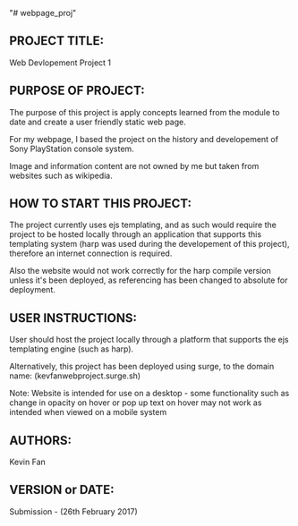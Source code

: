"# webpage_proj" 


PROJECT TITLE:
--------------------------
Web Devlopement Project 1


PURPOSE OF PROJECT:
--------------------------
The purpose of this project is apply concepts learned from the module to date and create a user friendly static web page. 

For my webpage, I based the project on the history and developement of Sony PlayStation console system.

Image and information content are not owned by me but taken from websites such as wikipedia.


HOW TO START THIS PROJECT:
--------------------------
The project currently uses ejs templating, and as such would require the project to be hosted locally through an application that supports this templating system (harp was used during the developement of this project), therefore an internet connection is required.

Also the website would not work correctly for the harp compile version unless it's been deployed, as referencing has been changed to absolute for deployment.


USER INSTRUCTIONS:
--------------------------
User should host the project locally through a platform that supports the ejs templating engine (such as harp). 

Alternatively, this project has been deployed using surge, to the domain name:
(kevfanwebproject.surge.sh)

Note: Website is intended for use on a desktop - some functionality such as change in opacity on hover or pop up text on hover may not work as intended when viewed on a mobile system


AUTHORS:
--------------------------
Kevin Fan


VERSION or DATE:
--------------------------
Submission - (26th February 2017)